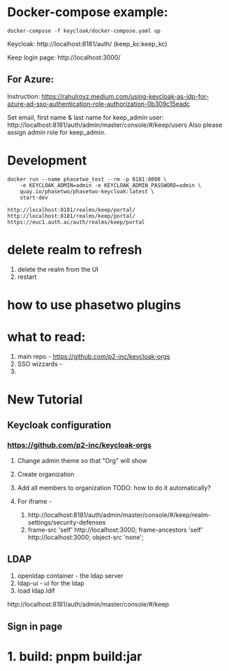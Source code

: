 
# Docker-compose example:
```
docker-compose -f keycloak/docker-compose.yaml up
```
Keycloak: http://localhost:8181/auth/ (keep_kc:keep_kc)

Keep login page: http://localhost:3000/

## For Azure:
Instruction: https://rahulroyz.medium.com/using-keycloak-as-idp-for-azure-ad-sso-authentication-role-authorization-0b309c15eadc

Set email, first name & last name for keep_admin user: http://localhost:8181/auth/admin/master/console/#/keep/users
Also please assign admin role for keep_admin. 

# Development

```
docker run --name phasetwo_test --rm -p 8181:8080 \
    -e KEYCLOAK_ADMIN=admin -e KEYCLOAK_ADMIN_PASSWORD=admin \
    quay.io/phasetwo/phasetwo-keycloak:latest \
    start-dev
```
```
http://localhost:8181/realms/keep/portal/
http://localhost:8181/realms/keep/portal/
https://euc1.auth.ac/auth/realms/keep/portal
```

# delete realm to refresh
1. delete the realm from the UI
2. restart

# how to use phasetwo plugins


# what to read:
1. main repo - https://github.com/p2-inc/keycloak-orgs
2. SSO wizzards -
3.



# New Tutorial

## Keycloak configuration
### https://github.com/p2-inc/keycloak-orgs
1. Change admin theme so that "Org" will show
2. Create organization
3. Add all members to organization
    TODO: how to do it automatically?

4. For iframe -
   1. http://localhost:8181/auth/admin/master/console/#/keep/realm-settings/security-defenses
   2. frame-src 'self' http://localhost:3000; frame-ancestors 'self' http://localhost:3000; object-src 'none';


## LDAP
1. openldap container - the ldap server
2. ldap-ui - ui for the ldap
3. load ldap.ldif


http://localhost:8181/auth/admin/master/console/#/keep


## Sign in page
# 1. build: pnpm build:jar
